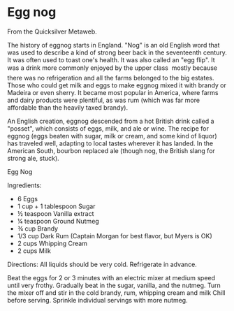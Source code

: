 
# Egg nog

From the Quicksilver Metaweb.

The history of eggnog starts in England. "Nog" is an old English word that was used to describe a kind of strong beer back in the seventeenth century. It was often used to toast one's health. It was also called an "egg flip". It was a drink more commonly enjoyed by the upper class  mostly because there was no refrigeration and all the farms belonged to the big estates. Those who could get milk and eggs to make eggnog mixed it with brandy or Madeira or even sherry. It became most popular in America, where farms and dairy products were plentiful, as was rum (which was far more affordable than the heavily taxed brandy). 

An English creation, eggnog descended from a hot British drink called a "posset", which consists of eggs, milk, and ale or wine. The recipe for eggnog (eggs beaten with sugar, milk or cream, and some kind of liquor) has traveled well, adapting to local tastes wherever it has landed. In the American South, bourbon replaced ale (though nog, the British slang for strong ale, stuck). 


Egg Nog

Ingredients: 
* 6 Eggs
* 1 cup + 1 tablespoon Sugar
* ½ teaspoon Vanilla extract
* ¼ teaspoon Ground Nutmeg
* ¾ cup Brandy
* 1/3 cup Dark Rum (Captain Morgan for best flavor, but Myers is OK)
* 2 cups Whipping Cream
* 2 cups Milk


Directions: 
All liquids should be very cold. Refrigerate in advance. 

Beat the eggs for 2 or 3 minutes with an electric mixer at medium speed until very frothy. Gradually beat in the sugar, vanilla, and the nutmeg. Turn the mixer off and stir in the cold brandy, rum, whipping cream and milk Chill before serving. Sprinkle individual servings with more nutmeg.
